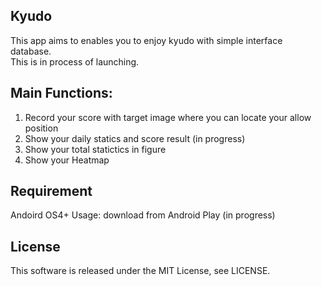 ## Kyudo

This app aims to enables you to enjoy kyudo with simple interface database.  
This is in process of launching.

## Main Functions:
1. Record your score with target image where you can locate your allow position
2. Show your daily statics and score result (in progress)
3. Show your total statictics in figure
4. Show your Heatmap

## Requirement

Andoird OS4+
Usage: download from Android Play (in progress)

## License
This software is released under the MIT License, see LICENSE.
